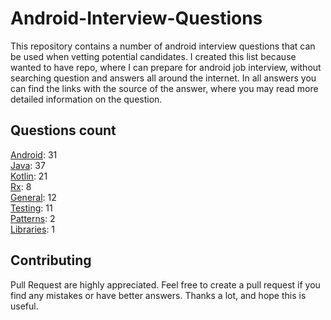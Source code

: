 # Android-Interview-Questions

This repository contains a number of android interview questions that can be used when vetting potential candidates. I created this list because wanted to have repo, where I can prepare for android job interview, without searching question and answers all around the internet. In all answers you can find the links with the source of the answer, where you may read more detailed information on the question.

## Questions count

[Android](https://github.com/Kirchhoff-/Android-Interview-Questions/tree/master/Android): 31  
[Java](https://github.com/Kirchhoff-/Android-Interview-Questions/tree/master/Java): 37  
[Kotlin](https://github.com/Kirchhoff-/Android-Interview-Questions/tree/master/Kotlin): 21  
[Rx](https://github.com/Kirchhoff-/Android-Interview-Questions/tree/master/Rx): 8  
[General](https://github.com/Kirchhoff-/Android-Interview-Questions/tree/master/General): 12  
[Testing](https://github.com/Kirchhoff-/Android-Interview-Questions/tree/master/Testing): 11  
[Patterns](https://github.com/Kirchhoff-/Android-Interview-Questions/tree/master/Patterns): 2  
[Libraries](https://github.com/Kirchhoff-/Android-Interview-Questions/tree/master/Libraries): 1


## Contributing
Pull Request are highly appreciated. Feel free to create a pull request if you find any mistakes or have better answers. Thanks a lot, and hope this is useful.
